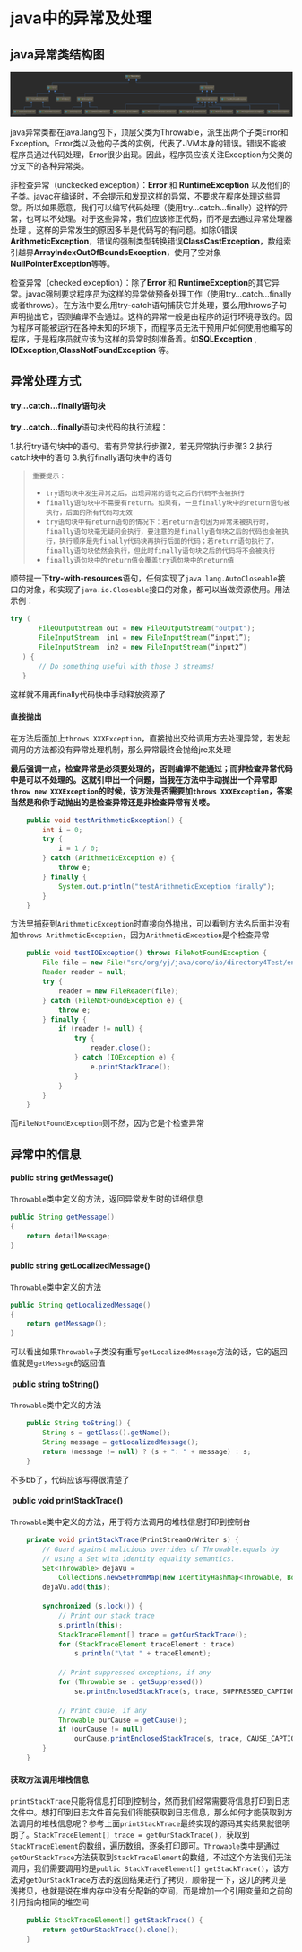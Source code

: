 # java中的异常及处理

## java异常类结构图
![Throwable picture](https://github.com/yjchaos/javausefulcode/blob/master/resources/images/Throwable.png)

java异常类都在java.lang包下，顶层父类为Throwable，派生出两个子类Error和Exception。Error类以及他的子类的实例，代表了JVM本身的错误。错误不能被程序员通过代码处理，Error很少出现。因此，程序员应该关注Exception为父类的分支下的各种异常类。


非检查异常（unckecked exception）：**Error** 和 **RuntimeException** 以及他们的子类。javac在编译时，不会提示和发现这样的异常，不要求在程序处理这些异常。所以如果愿意，我们可以编写代码处理（使用try…catch…finally）这样的异常，也可以不处理。对于这些异常，我们应该修正代码，而不是去通过异常处理器处理 。这样的异常发生的原因多半是代码写的有问题。如除0错误**ArithmeticException**，错误的强制类型转换错误**ClassCastException**，数组索引越界**ArrayIndexOutOfBoundsException**，使用了空对象**NullPointerException**等等。

检查异常（checked exception）：除了**Error** 和 **RuntimeException**的其它异常。javac强制要求程序员为这样的异常做预备处理工作（使用try…catch…finally或者throws）。在方法中要么用try-catch语句捕获它并处理，要么用throws子句声明抛出它，否则编译不会通过。这样的异常一般是由程序的运行环境导致的。因为程序可能被运行在各种未知的环境下，而程序员无法干预用户如何使用他编写的程序，于是程序员就应该为这样的异常时刻准备着。如**SQLException** , **IOException**,**ClassNotFoundException** 等。

## 异常处理方式

#### try…catch…finally语句块
**try…catch…finally**语句块代码的执行流程：

1.执行try语句块中的语句。若有异常执行步骤2，若无异常执行步骤3
2.执行catch块中的语句
3.执行finally语句块中的语句

>`重要提示：`
>* `try语句块中发生异常之后，出现异常的语句之后的代码不会被执行`
>* `finally语句块中不需要有return。如果有，一旦finally块中的return语句被执行，后面的所有代码均无效`
>* `try语句块中有return语句的情况下：若return语句因为异常未被执行时，finally语句块毫无疑问会执行，要注意的是finally语句块之后的代码也会被执行，执行顺序是先finally代码块再执行后面的代码；若return语句执行了，finally语句块依然会执行，但此时finally语句块之后的代码将不会被执行`
>* `finally语句块中的return值会覆盖try语句块中的return值`

顺带提一下**try-with-resources**语句，任何实现了`java.lang.AutoCloseable`接口的对象，和实现了`java.io.Closeable`接口的对象，都可以当做资源使用。用法示例：
```java
try (
       FileOutputStream out = new FileOutputStream("output");
       FileInputStream  in1 = new FileInputStream(“input1”);
       FileInputStream  in2 = new FileInputStream(“input2”)
   ) {
       // Do something useful with those 3 streams!
   }  
```
这样就不用再finally代码快中手动释放资源了

#### 直接抛出
在方法后面加上`throws XXXException`，直接抛出交给调用方去处理异常，若发起调用的方法都没有异常处理机制，那么异常最终会抛给jre来处理

**最后强调一点，检查异常是必须要处理的，否则编译不能通过；而非检查异常代码中是可以不处理的。这就引申出一个问题，当我在方法中手动抛出一个异常即`throw new XXXException`的时候，该方法是否需要加`throws XXXException`，答案当然是和你手动抛出的是检查异常还是非检查异常有关喽。**
```java
    public void testArithmeticException() {
        int i = 0;
        try {
            i = 1 / 0;
        } catch (ArithmeticException e) {
            throw e;
        } finally {
            System.out.println("testArithmeticException finally");
        }
    }
```
方法里捕获到`ArithmeticException`时直接向外抛出，可以看到方法名后面并没有加`throws ArithmeticException`，因为`ArithmeticException`是个检查异常

```java
    public void testIOException() throws FileNotFoundException {
        File file = new File("src/org/yj/java/core/io/directory4Test/english.txt");
        Reader reader = null;
        try {
            reader = new FileReader(file);
        } catch (FileNotFoundException e) {
            throw e;
        } finally {
            if (reader != null) {
                try {
                    reader.close();
                } catch (IOException e) {
                    e.printStackTrace();
                }
            }
        }
    }
```
而`FileNotFoundException`则不然，因为它是个检查异常

## 异常中的信息

#### public string getMessage()
`Throwable`类中定义的方法，返回异常发生时的详细信息
```java
public String getMessage()
{    
    return detailMessage;
}
```

#### public string getLocalizedMessage()
`Throwable`类中定义的方法
```java
public String getLocalizedMessage() 
{    
    return getMessage();
}
```
可以看出如果`Throwable`子类没有重写`getLocalizedMessage`方法的话，它的返回值就是`getMessage`的返回值

####  public string toString()
`Throwable`类中定义的方法
```java
    public String toString() {
        String s = getClass().getName();
        String message = getLocalizedMessage();
        return (message != null) ? (s + ": " + message) : s;
    }
```
不多bb了，代码应该写得很清楚了

####  public void printStackTrace()
`Throwable`类中定义的方法，用于将方法调用的堆栈信息打印到控制台
```java
    private void printStackTrace(PrintStreamOrWriter s) {
        // Guard against malicious overrides of Throwable.equals by
        // using a Set with identity equality semantics.
        Set<Throwable> dejaVu =
            Collections.newSetFromMap(new IdentityHashMap<Throwable, Boolean>());
        dejaVu.add(this);

        synchronized (s.lock()) {
            // Print our stack trace
            s.println(this);
            StackTraceElement[] trace = getOurStackTrace();
            for (StackTraceElement traceElement : trace)
                s.println("\tat " + traceElement);

            // Print suppressed exceptions, if any
            for (Throwable se : getSuppressed())
                se.printEnclosedStackTrace(s, trace, SUPPRESSED_CAPTION, "\t", dejaVu);

            // Print cause, if any
            Throwable ourCause = getCause();
            if (ourCause != null)
                ourCause.printEnclosedStackTrace(s, trace, CAUSE_CAPTION, "", dejaVu);
        }
    }
```

#### 获取方法调用堆栈信息
`printStackTrace`只能将信息打印到控制台，然而我们经常需要将信息打印到日志文件中。想打印到日志文件首先我们得能获取到日志信息，那么如何才能获取到方法调用的堆栈信息呢？参考上面`printStackTrace`最终实现的源码其实结果就很明朗了。`StackTraceElement[] trace = getOurStackTrace()`，获取到`StackTraceElement`的数组，遍历数组，逐条打印即可。`Throwable`类中是通过`getOurStackTrace`方法获取到`StackTraceElement`的数组，不过这个方法我们无法调用，我们需要调用的是`public StackTraceElement[] getStackTrace()`，该方法对`getOurStackTrace`方法的返回结果进行了拷贝，顺带提一下，这儿的拷贝是浅拷贝，也就是说在堆内存中没有分配新的空间，而是增加一个引用变量和之前的引用指向相同的堆空间
```java
    public StackTraceElement[] getStackTrace() {
        return getOurStackTrace().clone();
    }
```




